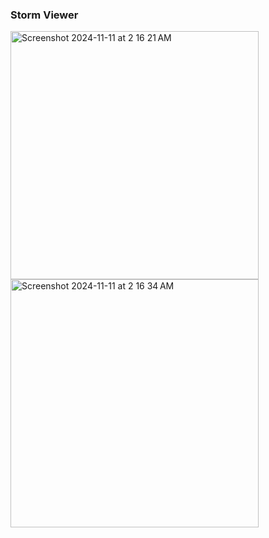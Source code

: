 ### Storm Viewer

<img width="397" alt="Screenshot 2024-11-11 at 2 16 21 AM" src="https://github.com/user-attachments/assets/64553a0d-9f02-4330-b5ff-b402532bf7bd">
<img width="397" alt="Screenshot 2024-11-11 at 2 16 34 AM" src="https://github.com/user-attachments/assets/32ea33ef-8421-4238-957e-04e4f81b6b68">
